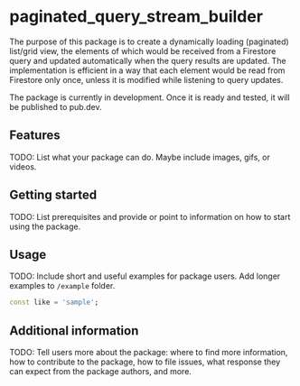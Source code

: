 # paginated_query_stream_builder

The purpose of this package is to create a dynamically loading (paginated) 
list/grid view, the elements of which would be received from a Firestore query
and updated automatically when the query results are updated. The implementation 
is efficient in a way that each element would be read from Firestore only once,
unless it is modified while listening to query updates.

The package is currently in development. Once it is ready and tested, 
it will be published to pub.dev.

## Features

TODO: List what your package can do. Maybe include images, gifs, or videos.

## Getting started

TODO: List prerequisites and provide or point to information on how to
start using the package.

## Usage

TODO: Include short and useful examples for package users. Add longer examples
to `/example` folder.

```dart
const like = 'sample';
```

## Additional information

TODO: Tell users more about the package: where to find more information, how to
contribute to the package, how to file issues, what response they can expect
from the package authors, and more.
